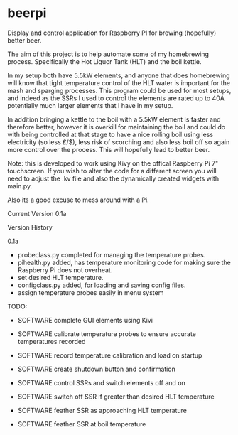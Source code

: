 # beerpi
Display and control application for Raspberry PI for brewing (hopefully) better beer.

The aim of this project is to help automate some of my homebrewing process. Specifically
the Hot Liquor Tank (HLT) and the boil kettle.

In my setup both have 5.5kW elements, and anyone that does homebrewing will know that tight
temperature control of the HLT water is important for the mash and sparging processes. This
program could be used for most setups, and indeed as the SSRs I used to control the elements
are rated up to 40A potentially much larger elements that I have in my setup.

In addition bringing a kettle to the boil with a 5.5kW element is faster and therefore
better, however it is overkill for maintaining the boil and could do with being controlled
at that stage to have a nice rolling boil using less electricity (so less £/$), less risk of
scorching and also less boil off so again more control over the process. This will hopefully
lead to better beer.

Note: this is developed to work using Kivy on the offical Raspberry Pi 7" touchscreen. If you
wish to alter the code for a different screen you will need to adjust the .kv file and also
the dynamically created widgets with main.py.

Also its a good excuse to mess around with a Pi.

Current Version 0.1a

Version History

0.1a

* probeclass.py completed for managing the temperature probes.
* pihealth.py added, has temperature monitoring code for making sure the Raspberry Pi does not overheat.
* set desired HLT temperature.
* configclass.py added, for loading and saving config files.
* assign temperature probes easily in menu system

TODO:

* SOFTWARE complete GUI elements using Kivi
* SOFTWARE calibrate temperature probes to ensure accurate temperatures recorded
* SOFTWARE record temperature calibration and load on startup
* SOFTWARE create shutdown button and confirmation

* SOFTWARE control SSRs and switch elements off and on
* SOFTWARE switch off SSR if greater than desired HLT temperature
* SOFTWARE feather SSR as approaching HLT temperature
* SOFTWARE feather SSR at boil temperature
